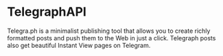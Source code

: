 # TelegraphAPI
Telegra.ph is a minimalist publishing tool that allows you to create richly formatted posts and push them to the Web in just a click. Telegraph posts also get beautiful Instant View pages on Telegram.
